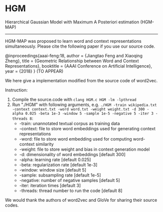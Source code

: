 # HGM

Hierarchical Gaussian Model with Maximum A Posteriori estimation (HGM-MAP) 
________________________________________________________________________________

HGM-MAP was proposed to learn word and context representations simultaneously. Please cite the following paper if you use our source code.

@inproceedings{aaai-feng:18,
	author = {Jiangtao Feng and Xiaoqing Zheng},
	title = {Geometric Relationship between Word and Context Representations},
	booktitle = {AAAI Conference on Artificial Intelligence},
	year = {2018}
}
(TO APPEAR)

We here give a implementation modified from the source code of word2vec.

Instruction:
1. Compile the source.code with `clang HGM.c HGM -lm -lpthread`
2. Run "./HGM" with following arguments, e.g. `./HGM -train wikipedia.txt -context context.txt -word word.txt -weight weight.txt -d 300 -alpha 0.025 -beta 1e-3 -window 5 -sample 1e-5 -negative 5 -iter 3 -threads 8`:
	- -train: unannotated textual corpus as training data
	- -context: file to store word embeddings used for generating context representations
	- -word: file to store word embedding used for computing word-context similarity
	- -weight: file to store weight and bias in context generation model  
	- -d: dimensionality of word embeddings [default 300]
	- -alpha: learning rate [default 0.025]
	- -beta: regularization rate [default 1e-3]
	- -window: window size [default 5]
	- -sample: subsampling rate [default 1e-5]
	- -negative: number of negative samples [default 5]
	- -iter: iteration times [default 3]
	- -threads: thread number to run the code [default 8]

We would thank the authors of word2vec and GloVe for sharing their source codes.
